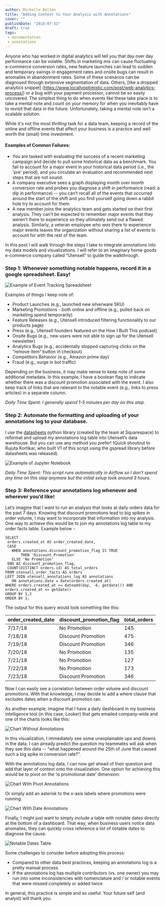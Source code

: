 ```yaml
---
author: Michelle Ballen
title: "Adding Context to Your Analysis with Annotations"
cover: ""
publishDate: "2018-07-31"
draft: true
tags:
 - documentation
 - annotations
---
```


Anyone who has worked in digital analytics will tell you that day over day performance can be volatile. Shifts in marketing mix can cause fluctuating e-commerce conversion rates, new feature launches can lead to sudden and temporary swings in engagement rates and onsite bugs can result in anomalies in abandonment rates. Some of these scenarios can be diagnosed through extensive segmentation of data. Others, [like a dropped analytics snippet] (https://www.locallyoptimistic.com/post/web-analytics-process/) or a bug with your payment processor, cannot be so easily uncovered. The simplest thing to do when events like these take place is to take a mental note and count on your memory for when you inevitably have to revisit that data in the future. Unfortunately, taking a mental note isn’t a scalable solution.

While it's not the most _thrilling_ task for a data team, keeping a record of the online and offline events that affect your business is a practice and well worth the (small) time investment.

<!--more-->

#### Examples of Common Failures:
* You are tasked with evaluating the success of a recent marketing campaign and decide to pull some historical data as a benchmark. You fail to account for a major event in your historical data period (i.e., the 'pre' period), and you circulate an evaluation and recommended next steps that are not sound.
* A company executive sees a graph displaying month over month conversion rate and probes you diagnose a shift in performance (read: a dip in performance) -- you can’t recall all of the events that occurred around the start of the shift and you find yourself going down a rabbit hole try to account for them.
* A new member joins the analytics team and gets started on their first analysis. They can't be expected to remember major events that they weren’t there to experience so they ultimately send out a flawed analysis. Similarly, a veteran employee who _was_ there to experience major events leaves the organization without sharing a list of events to account for with the rest of the team.

In this post I will walk through the steps I take to integrate annotations into my data models and visualizations. I will refer to an imaginary home goods e-commerce company called “Utensell” to guide the walkthrough.

### Step 1: Whenever something notable happens, record it in a google spreadsheet. Easy!

![Example of Event Tracking Spreadsheet](img/annotations-google-sheet.jpg)

Examples of things I keep note of:

* Product Launches (e.g., launched new silverware SKU)
* Marketing Promotions - both online and offline (e.g., pulled back on marketing spend temporarily)
* Feature Releases (e.g., Utensell introduced filtering functionality to our products page)
* Press (e.g., Utensell founders featured on the How I Built This podcast)
* Onsite Bugs (e.g., new users were not able to sign up for the Utensell newsletter)
* Analytics Bugs (e.g., accidentally stopped capturing clicks on the “remove item” button in checkout)
* Competitors Behavior (e.g., Amazon prime day)
* Fraud (e.g., surge in bot traffic)

Depending on the business, it may make sense to keep note of some additional metadata. In this example, I have a boolean flag to indicate whether there was a discount promotion associated with the event. I also keep track of links that are relevant to the notable event (e.g., links to press articles) in a separate column.

_Daily Time Spent: I generally spend 1-5 minutes per day on this step._


### Step 2: Automate the formatting and uploading of your annotations log to your database.

I use the [datasheets](https://github.com/Squarespace/datasheets) python library (created by the team at Squarespace) to reformat and upload my annotations log table into Utensell’s data warehouse. But you can use any method you prefer! (Quick shoutout to Rujuta Kortikar, who built V1 of this script using the gspread library before datasheets was released).

![Example of Jupyter Notebook](img/annotations-jupyter-notebook.jpg)

_Daily Time Spent: This script runs automatically in Airflow so I don’t spend any time on this step anymore but the initial setup took around 3 hours._

### Step 3: Reference your annotations log whenever and wherever you’d like!

Let’s imagine that I want to run an analysis that looks at daily orders data for the past 7 days. Knowing that discount promotions lead to big spikes in order volume, I may want to incorporate that information into my analysis. One way to achieve this would be to join my annotations log table to my order facts table. Example below -

```
SELECT
 orders.created_at AS order_created_date,
 CASE 
   WHEN annotations.discount_promotion_flag IS TRUE
       THEN 'Discount Promotion' 
   ELSE 'No Promotion' 
 END AS discount_promotion_flag,
 COUNT(DISTINCT orders.id) AS total_orders
FROM utensell_order_facts AS orders
LEFT JOIN utensell_annotations_log AS annotations
   ON annotations.date = date(orders.created_at)
WHERE orders.created_at >= dateadd(day, -6, getdate()) AND orders.created_at <= getdate()
GROUP BY 1,2
ORDER BY 1;
```

The output for this query would look something like this:

| order_created_date | discount_promotion_flag | total_orders |
| ------------- | ------------- |------------- |
| 7/17/18  | No Promotion | 145 |
| 7/18/18  | Discount Promotion | 475 |
| 7/19/18  | Discount Promotion | 346 |
| 7/20/18  | No Promotion | 135 |
| 7/21/18  | No Promotion | 127 |
| 7/22/18  | No Promotion | 173 |
| 7/23/18  | Discount Promotion | 346 |

Now I can easily see a correlation between order volume and discount promotions. With that knowledge, I may decide to add a where clause that excludes dates when a discount promotion ran.

As another example, imagine that I have a daily dashboard in my business intelligence tool (in this case, Looker) that gets emailed company-wide and one of the charts looks like this:

![Chart Without Annotations](/img/annotations-graph-before.jpg)

In this visualization, I immediately see some unexplainable ups and downs in the data. I can already predict the question my teammates will ask when they see this data -- “what happened around the 25th of June that caused such a big spike in conversion rate?”.

With the annotations log data, I can now get ahead of their question and add that layer of context onto the visualization. One option for achieving this would be to pivot on the ‘is promotional date’ dimension:

![Chart With Pivot Annotations](img/annotations-graph-after-v1.jpg)

Or simply add an asterisk to the x-axis labels where promotions were running:

![Chart With Date Annotations](img/annotations-graph-after-v2.jpg)

Finally, I might just want to simply include a table with notable dates directly at the bottom of a dashboard. That way, when business users notice data anomalies, they can quickly cross reference a list of notable dates to diagnose the cause.

![Notable Dates Table](img/annotations-notable-dates-table.jpg)

Some challenges to consider before adopting this process:

* Compared to other data best practices, keeping an annotations log is a pretty manual process
* If the annotations log has multiple contributors (vs. one owner) you may run into some inconsistencies with nomenclature and / or notable events that were missed completely or added twice

In general, this practice is simple and so useful. Your future self (and analyst) will thank you.
